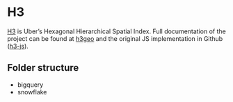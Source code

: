 # H3

[H3](https://eng.uber.com/h3/) is Uber’s Hexagonal Hierarchical Spatial Index. Full documentation of the project can be found at [h3geo](https://h3geo.org/docs) and the original JS implementation in Github ([h3-js](https://github.com/uber/h3-js)).

## Folder structure

- bigquery
- snowflake
